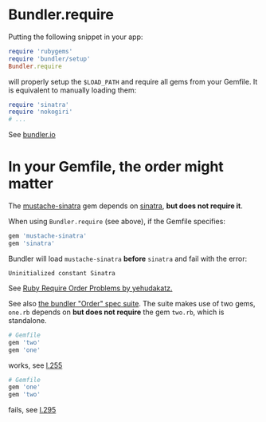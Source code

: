 # Bundler.require

Putting the following snippet in your app:

```ruby
require 'rubygems'
require 'bundler/setup'
Bundler.require
```

will properly setup the `$LOAD_PATH` and require all gems from your Gemfile.
It is equivalent to manually loading them:

```ruby
require 'sinatra'
require 'nokogiri'
# ...
```

See [bundler.io](http://bundler.io/v1.10/bundler_setup.html)

# In your Gemfile, the order might matter

The [mustache-sinatra](https://github.com/mustache/mustache-sinatra) gem depends
on [sinatra](http://www.sinatrarb.com/), **but does not require it**.

When using `Bundler.require` (see above), if the Gemfile specifies:

```ruby
gem 'mustache-sinatra'
gem 'sinatra'
```

Bundler will load `mustache-sinatra` **before** `sinatra` and fail with the error:

```shell
Uninitialized constant Sinatra
```

See [Ruby Require Order Problems by yehudakatz.](http://yehudakatz.com/2010/04/17/ruby-require-order-problems/)

See also [the bundler "Order" spec suite](https://github.com/bundler/bundler/blob/v1.10.6/spec/runtime/require_spec.rb#L230). The suite makes use of two gems, `one.rb` depends on **but does not require** the gem `two.rb`, which is standalone.

```ruby
# Gemfile
gem 'two'
gem 'one'
```

works, see [l.255](https://github.com/bundler/bundler/blob/v1.10.6/spec/runtime/require_spec.rb#L255)

```ruby
# Gemfile
gem 'one'
gem 'two'
```

fails, see [l.295](https://github.com/bundler/bundler/blob/v1.10.6/spec/runtime/require_spec.rb#L295)
